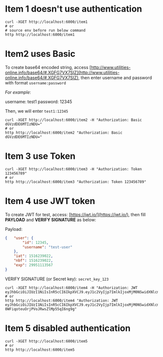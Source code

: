 
# Item 1 doesn't use authentication

```shell
curl -XGET http://localhost:6000/item1
# or 
# source env before run below command
http http://localhost:6000/item1
```


# Item2 uses Basic

To create base64 encoded string, access [http://www.utilities-online.info/base64/#.XGFG7VX7SIZ](http://www.utilities-online.info/base64/#.XGFG7VX7SIZ), then enter username and password with format `username:password`

*For example*:

username: test1
password: 12345

Then, we will enter `test1:12345`

```shell
curl -XGET http://localhost:6000/item2 -H "Authorization: Basic dGVzdDE6MTIzNDU="
# or 
http http://localhost:6000/item2 "Authorization: Basic dGVzdDE6MTIzNDU="
```


# Item 3 use Token

```shell
curl -XGET http://localhost:6000/item3 -H "Authorization: Token 123456789"
# or 
http http://localhost:6000/item3 "Authorization: Token 123456789"
```


# Item 4 use JWT token

To create JWT for test, access: [https://jwt.io/](https://jwt.io/), then fill **PAYLOAD** and **VERIFY SIGNATURE** as below:

Payload:
```json
{   "user": {
        "id": 12345,
        "username": "test-user"
    },
    "iat": 1516239022,
    "nbf": 1516239022,
    "exp": 29951113567
}
```

VERIFY SIGNATURE (or Secret key): `secret_key_123`


```shell
curl -XGET http://localhost:6000/item4 -H "Authorization: JWT eyJhbGciOiJIUzI1NiIsInR5cCI6IkpXVCJ9.eyJ1c2VyIjp7ImlkIjoxMjM0NSwidXNlcm5hbWUiOiJ0ZXN0LXVzZXIifSwiaWF0IjoxNTE2MjM5MDIyLCJuYmYiOjE1MTYyMzkwMjIsImV4cCI6Mjk5NTExMTM1Njd9.U9yuGdn9imVfARMNpGuAzfD4gpizEZ0nNPfBSPGL3OM"
# or 
http http://localhost:6000/item4 "Authorization: JWT eyJhbGciOiJIUzI1NiIsInR5cCI6IkpXVCJ9.eyJ1c2VyIjp7ImlkIjoxMjM0NSwidXNlcm5hbWUiOiJ0ZXN0LXVzZXIifSwiaWF0IjoxNTE2MjM5MDIyLCJuYmYiOjE1MTYyMzkwMjIsImV4cCI6MTUxNjIzOTAyMn0.WGKwr1dS5o-0WFiqoteuOrjPVoJRwsZlMp55qI6ng9g"
```


# Item 5 disabled authentication
```shell
curl -XGET http://localhost:6000/item5
# or 
http http://localhost:6000/item5
```
